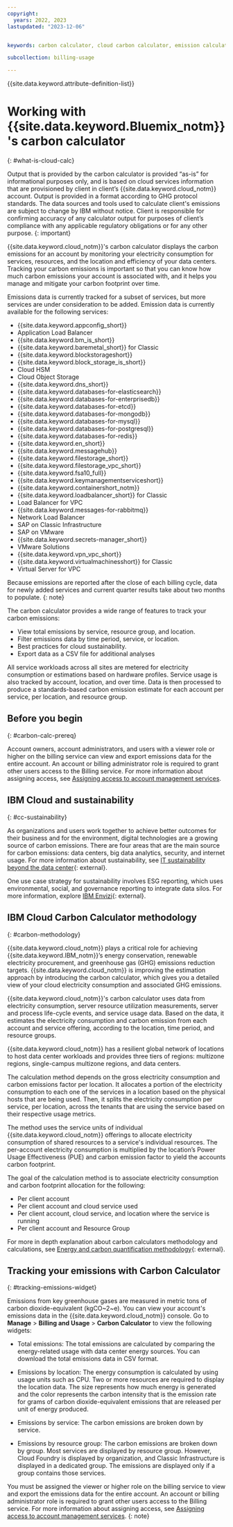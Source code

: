 ```yaml
---
copyright:
  years: 2022, 2023
lastupdated: "2023-12-06"


keywords: carbon calculator, cloud carbon calculator, emission calculator, carbon footprint, sustainability, FAQs

subcollection: billing-usage

---
```


{{site.data.keyword.attribute-definition-list}}

# Working with {{site.data.keyword.Bluemix_notm}}'s carbon calculator
{: #what-is-cloud-calc}

Output that is provided by the carbon calculator is provided “as-is” for informational purposes only, and is based on cloud services information that are provisioned by client in client’s {{site.data.keyword.cloud_notm}} account. Output is provided in a format according to GHG protocol standards. The data sources and tools used to calculate client's emissions are subject to change by IBM without notice. Client is responsible for confirming accuracy of any calculator output for purposes of client’s compliance with any applicable regulatory obligations or for any other purpose.
{: important}

{{site.data.keyword.cloud_notm}}'s carbon calculator displays the carbon emissions for an account by monitoring your electricity consumption for services, resources, and the location and efficiency of your data centers. Tracking your carbon emissions is important so that you can know how much carbon emissions your account is associated with, and it helps you manage and mitigate your carbon footprint over time.

Emissions data is currently tracked for a subset of services, but more services are under consideration to be added. Emission data is currently available for the following services:

* {{site.data.keyword.appconfig_short}}
* Application Load Balancer
* {{site.data.keyword.bm_is_short}}
* {{site.data.keyword.baremetal_short}} for Classic
* {{site.data.keyword.blockstorageshort}}
* {{site.data.keyword.block_storage_is_short}}
* Cloud HSM
* Cloud Object Storage
* {{site.data.keyword.dns_short}}
* {{site.data.keyword.databases-for-elasticsearch}}
* {{site.data.keyword.databases-for-enterprisedb}}
* {{site.data.keyword.databases-for-etcd}}
* {{site.data.keyword.databases-for-mongodb}}
* {{site.data.keyword.databases-for-mysql}}
* {{site.data.keyword.databases-for-postgresql}}
* {{site.data.keyword.databases-for-redis}}
* {{site.data.keyword.en_short}}
* {{site.data.keyword.messagehub}}
* {{site.data.keyword.filestorage_short}}
* {{site.data.keyword.filestorage_vpc_short}}
* {{site.data.keyword.fsa10_full}}
* {{site.data.keyword.keymanagementserviceshort}}
* {{site.data.keyword.containershort_notm}}
* {{site.data.keyword.loadbalancer_short}} for Classic
* Load Balancer for VPC
* {{site.data.keyword.messages-for-rabbitmq}}
* Network Load Balancer
* SAP on Classic Infrastructure
* SAP on VMware
* {{site.data.keyword.secrets-manager_short}}
* VMware Solutions
* {{site.data.keyword.vpn_vpc_short}}
* {{site.data.keyword.virtualmachinesshort}} for Classic
* Virtual Server for VPC


Because emissions are reported after the close of each billing cycle, data for newly added services and current quarter results take about two months to populate.
{: note}

The carbon calculator provides a wide range of features to track your carbon emissions:

* View total emissions by service, resource group, and location.
* Filter emissions data by time period, service, or location.
* Best practices for cloud sustainability.
* Export data as a CSV file for additional analyses

All service workloads across all sites are metered for electricity consumption or estimations based on hardware profiles. Service usage is also tracked by account, location, and over time. Data is then processed to produce a standards-based carbon emission estimate for each account per service, per location, and resource group.


## Before you begin
{: #carbon-calc-prereq}

Account owners, account administrators, and users with a viewer role or higher on the billing service can view and export emissions data for the entire account. An account or billing administrator role is required to grant other users access to the Billing service. For more information about assigning access, see [Assigning access to account management services](/docs/account?topic=account-account-services&interface=api#billing-acct-mgmt-api).

<!--To view emissions data, you must be assigned the viewer or higher role on the billing service. Your account must be open for a minimum of 31 days. and the average monthly usage over a span of three months must be higher than $250 USD. If you have a free account or your average usage is less than $250 USD, {{site.data.keyword.cloud_notm}} might require two or more cloud services in the same location to calculate and show emissions data.-->

## IBM Cloud and sustainability
{: #cc-sustainability}

As organizations and users work together to achieve better outcomes for their business and for the environment, digital technologies are a growing source of carbon emissions. There are four areas that are the main source for carbon emissions: data centers, big data analytics, security, and internet usage. For more information about sustainability, see [IT sustainability beyond the data center](https://www.ibm.com/thought-leadership/institute-business-value/report/it-sustainability){: external}.

One use case strategy for sustainability involves ESG reporting, which uses environmental, social, and governance reporting to integrate data silos. For more information, explore [IBM Envizi](https://www.ibm.com/products/envizi){: external}.

## IBM Cloud Carbon Calculator methodology
{: #carbon-methodology}

{{site.data.keyword.cloud_notm}} plays a critical role for achieving {{site.data.keyword.IBM_notm}}’s energy conservation, renewable electricity procurement, and greenhouse gas (GHG) emissions reduction targets. {{site.data.keyword.cloud_notm}} is improving the estimation approach by introducing the carbon calculator, which gives you a detailed view of your cloud electricity consumption and associated GHG emissions.

{{site.data.keyword.cloud_notm}}'s carbon calculator uses data from electricity consumption, server resource utilization measurements, server and process life-cycle events, and service usage data. Based on the data, it estimates the electricity consumption and carbon emission from each account and service offering, according to the location, time period, and resource groups.

{{site.data.keyword.cloud_notm}} has a resilient global network of locations to host data center workloads and provides three tiers of regions: multizone regions, single-campus multizone regions, and data centers.

The calculation method depends on the gross electricity consumption and carbon emissions factor per location. It allocates a portion of the electricity consumption to each one of the services in a location based on the physical hosts that are being used. Then, it splits the electricity consumption per service, per location, across the tenants that are using the service based on their respective usage metrics.

The method uses the service units of individual {{site.data.keyword.cloud_notm}} offerings to allocate electricity consumption of shared resources to a service's individual resources. The per-account electricity consumption is multiplied by the location’s Power Usage Effectiveness (PUE) and carbon emission factor to yield the accounts carbon footprint.

The goal of the calculation method is to associate electricity consumption and carbon footprint allocation for the following:

* Per client account
* Per client account and cloud service used
* Per client account, cloud service, and location where the service is running
* Per client account and Resource Group

For more in depth explanation about carbon calculators methodology and calculations, see [Energy and carbon quantification methodology](https://cloud.ibm.com/media/docs/downloads/billing-usage/carbon-calc-method-v2.pdf){: external}.

## Tracking your emissions with Carbon Calculator
{: #tracking-emissions-widget}

Emissions from key greenhouse gases are measured in metric tons of carbon dioxide-equivalent (kgCO~2~e). You can view your account's emissions data in the {{site.data.keyword.cloud_notm}} console. Go to **Manage** > **Billing and Usage** > **Carbon Calculator** to view the following widgets:

<!--If you have an enterprise account, you can view emission data for your enterprise, account groups, and child accounts by logging in to your enterprise's parent account.
{: note}-->

* Total emissions: The total emissions are calculated by comparing the energy-related usage with data center energy sources. You can download the total emissions data in CSV format.

* Emissions by location: The energy consumption is calculated by using usage units such as CPU. Two or more resources are required to display the location data. The size represents how much energy is generated and the color represents the carbon intensity that is the emission rate for grams of carbon dioxide-equivalent emissions that are released per unit of energy produced.

* Emissions by service: The carbon emissions are broken down by service.

* Emissions by resource group: The carbon emissions are broken down by group. Most services are displayed by resource group. However, Cloud Foundry is displayed by organization, and Classic Infrastructure is displayed in a dedicated group. The emissions are displayed only if a group contains those services.

You must be assigned the viewer or higher role on the billing service to view and export the emissions data for the entire account. An account or billing administrator role is required to grant other users access to the Billing service. For more information about assigning access, see [Assigning access to account management services](/docs/account?topic=account-account-services&interface=api#billing-acct-mgmt-api).
{: note}
